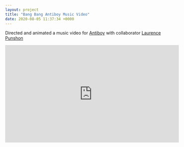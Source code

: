 ```yaml
---
layout: project
title: "Bang Bang Antiboy Music Video"
date: 2020-08-05 11:37:34 +0000
---
```



Directed and animated a music video for [Antiboy](https://www.instagram.com/theantiboy/) with collaborator [Laurence Punshon](https://www.instagram.com/base__mode/)

<iframe width="560" height="315" src="https://www.youtube.com/embed/dhEcedZDYEo" frameborder="0" allow="accelerometer; autoplay; encrypted-media; gyroscope; picture-in-picture" allowfullscreen></iframe>




